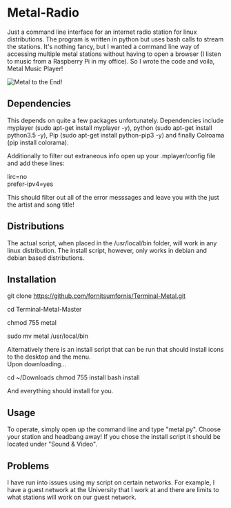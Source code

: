 # Metal-Radio
Just a command line interface for an internet radio station for linux distributions.  The program is written in python but uses bash calls to stream the stations.
It's nothing fancy, but I wanted a command line way of accessing multiple metal stations without having to open a browser (I listen to music from a Raspberry Pi in my office).  So I wrote the code and voila, Metal Music Player! 

![Metal to the End!](https://github.com/fornitsumfornis/Metal-Radio-CLI/blob/master/terminal-metal.png)

## Dependencies
This depends on quite a few packages unfortunately.  Dependencies include myplayer (sudo apt-get install myplayer -y), python (sudo apt-get install python3.5 -y), Pip (sudo apt-get install python-pip3 -y) and finally Colroama (pip install colorama).  

Additionally to filter out extraneous info open up your .mplayer/config file and add these lines:

lirc=no  
prefer-ipv4=yes

This should filter out all of the error messsages and leave you with the just the artist and song title!

## Distributions

The actual script, when placed in the /usr/local/bin folder, will work in any linux distribution.  The install script, however, only works in debian and debian based distributions.

## Installation

git clone https://github.com/fornitsumfornis/Terminal-Metal.git

cd Terminal-Metal-Master

chmod 755 metal  

sudo mv metal /usr/local/bin

Alternatively there is an install script that can be run that should install icons to the desktop and the menu.  
Upon downloading...

cd ~/Downloads
chmod 755 install 
bash install

And everything should install for you.  

## Usage

To operate, simply open up the command line and type "metal.py".  Choose your station and headbang away!  If you chose the install script it should be located under "Sound & Video".

## Problems

I have run into issues using my script on certain networks.  For example, I have a guest network at the University that I work at and there are limits to what stations will work on our guest network.
